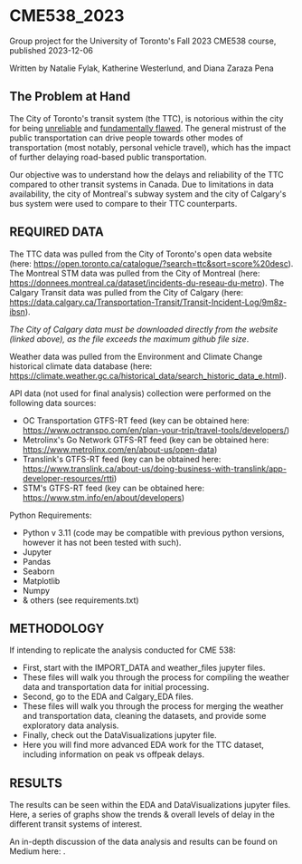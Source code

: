 # CME538_2023
Group project for the University of Toronto's Fall 2023 CME538 course, published 2023-12-06

Written by Natalie Fylak, Katherine Westerlund, and Diana Zaraza Pena 

## The Problem at Hand 
The City of Toronto's transit system (the TTC), is notorious within the city for being [unreliable]([url](https://www.thestar.com/opinion/contributors/transit-in-toronto-has-never-felt-so-broken-it-s-time-for-the-ttc-board/article_4917e163-4ea2-58fa-9ba8-6fbcc5c685c9.html)) and [fundamentally flawed]([url](https://torontolife.com/deep-dives/who-broke-the-ttc-inside-torontos-public-transit-disaster/)https://torontolife.com/deep-dives/who-broke-the-ttc-inside-torontos-public-transit-disaster/). The general mistrust of the public transportation can drive people towards other modes of transportation (most notably, personal vehicle travel), which has the impact of further delaying road-based public transportation. 

Our objective was to understand how the delays and reliability of the TTC compared to other transit systems in Canada. Due to limitations in data availability, the city of Montreal's subway system and the city of Calgary's bus system were used to compare to their TTC counterparts.

## REQUIRED DATA
The TTC data was pulled from the City of Toronto's open data website (here: https://open.toronto.ca/catalogue/?search=ttc&sort=score%20desc). The Montreal STM data was pulled from the City of Montreal (here: https://donnees.montreal.ca/dataset/incidents-du-reseau-du-metro). The Calgary Transit data was pulled from the City of Calgary (here: https://data.calgary.ca/Transportation-Transit/Transit-Incident-Log/9m8z-ibsn). 

*The City of Calgary data must be downloaded directly from the website (linked above), as the file exceeds the maximum github file size*. 

Weather data was pulled from the Environment and Climate Change historical climate data database (here: https://climate.weather.gc.ca/historical_data/search_historic_data_e.html). 

API data (not used for final analysis) collection were performed on the following data sources: 
* OC Transportation GTFS-RT feed (key can be obtained here: https://www.octranspo.com/en/plan-your-trip/travel-tools/developers/) 
* Metrolinx's Go Network GTFS-RT feed (key can be obtained here: https://www.metrolinx.com/en/about-us/open-data)
* Translink's GTFS-RT feed (key can be obtained here: https://www.translink.ca/about-us/doing-business-with-translink/app-developer-resources/rtti) 
* STM's GTFS-RT feed (key can be obtained here: https://www.stm.info/en/about/developers) 

Python Requirements:
* Python v 3.11 (code may be compatible with previous python versions, however it has not been tested with such).
* Jupyter
* Pandas 
* Seaborn 
* Matplotlib 
* Numpy
* & others (see requirements.txt)

## METHODOLOGY
If intending to replicate the analysis conducted for CME 538: 
* First, start with the IMPORT_DATA and weather_files jupyter files.
*   These files will walk you through the process for compiling the weather data and transportation data for initial processing.
* Second, go to the EDA and Calgary_EDA files.
*   These files will walk you through the process for merging the weather and transportation data, cleaning the datasets, and provide some exploratory data analysis.
* Finally, check out the DataVisualizations jupyter file.
*   Here you will find more advanced EDA work for the TTC dataset, including information on peak vs offpeak delays. 

## RESULTS

The results can be seen within the EDA and DataVisualizations jupyter files. Here, a series of graphs show the trends & overall levels of delay in the different transit systems of interest. 

An in-depth discussion of the data analysis and results can be found on Medium here: <link>. 
